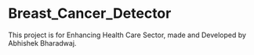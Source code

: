 # Breast_Cancer_Detector
This project is for Enhancing Health Care Sector, made and Developed by Abhishek Bharadwaj.
